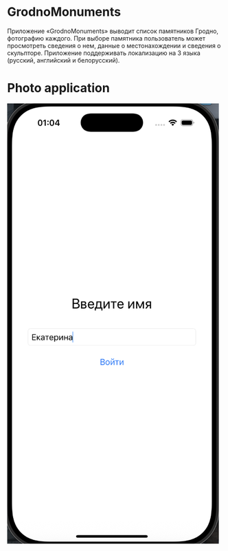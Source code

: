 # GrodnoMonuments
Приложение «GrodnoMonuments» выводит список памятников Гродно, фотографию каждого. При выборе памятника пользователь может просмотреть сведения о нем, данные о местонахождении и сведения о скульпторе. Приложение поддерживать локализацию на 3 языка (русский, английский и белорусский). 

# Photo application
![](https://github.com/AleinikK666/GrodnoMonuments/blob/main/photo/1.png) [](https://github.com/AleinikK666/GrodnoMonuments/blob/main/photo/2.png) [](https://github.com/AleinikK666/GrodnoMonuments/blob/main/photo/3.png) [](https://github.com/AleinikK666/GrodnoMonuments/blob/main/photo/4.png)
